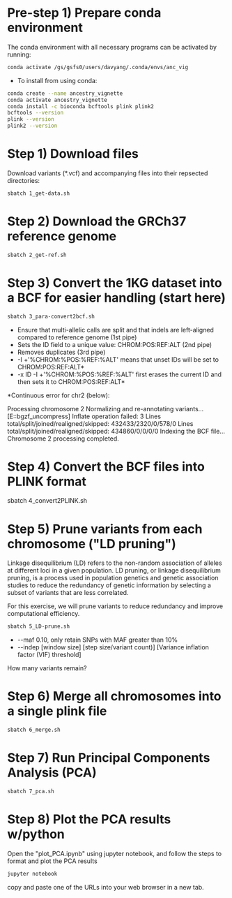 # Pre-step 1) Prepare conda environment
The conda environment with all necessary programs can be activated by running:
```bash
conda activate /gs/gsfs0/users/davyang/.conda/envs/anc_vig
```
* To install from using conda:
```bash
conda create --name ancestry_vignette
conda activate ancestry_vignette
conda install -c bioconda bcftools plink plink2
bcftools --version
plink --version
plink2 --version
```

# Step 1) Download files 
Download variants (*.vcf) and accompanying files into their repsected directories:
```bash
sbatch 1_get-data.sh
```
# Step 2) Download the GRCh37 reference genome
```bash
sbatch 2_get-ref.sh
```
# Step 3) Convert the 1KG dataset into a BCF for easier handling (start here) 
```bash
sbatch 3_para-convert2bcf.sh
```

- Ensure that multi-allelic calls are split and that indels are left-aligned compared to reference genome (1st pipe)
- Sets the ID field to a unique value: CHROM:POS:REF:ALT (2nd pipe)
- Removes duplicates (3rd pipe)
- -I +'%CHROM:%POS:%REF:%ALT' means that unset IDs will be set to CHROM:POS:REF:ALT*
- -x ID -I +'%CHROM:%POS:%REF:%ALT' first erases the current ID and then sets it to CHROM:POS:REF:ALT*

*Continuous error for chr2 (below):

Processing chromosome 2
Normalizing and re-annotating variants...
[E::bgzf_uncompress] Inflate operation failed: 3
Lines   total/split/joined/realigned/skipped:   432433/2320/0/578/0
Lines   total/split/joined/realigned/skipped:   434860/0/0/0/0
Indexing the BCF file...
Chromosome 2 processing completed.

# Step 4) Convert the BCF files into PLINK format

sbatch 4_convert2PLINK.sh

# Step 5) Prune variants from each chromosome ("LD pruning")
Linkage disequilibrium (LD) refers to the non-random association of alleles at different loci in a given population. LD pruning, or linkage disequilibrium pruning, is a process used in population genetics and genetic association studies to reduce the redundancy of genetic information by selecting a subset of variants that are less correlated. 

For this exercise, we will prune variants to reduce redundancy and improve computational efficiency.
```bash
sbatch 5_LD-prune.sh
```
- --maf 0.10, only retain SNPs with MAF greater than 10%
- --indep [window size] [step size/variant count)] [Variance inflation factor (VIF) threshold]

How many variants remain?

# Step 6) Merge all chromosomes into a single plink file
```bash
sbatch 6_merge.sh
```
# Step 7) Run Principal Components Analysis (PCA)
```bash
sbatch 7_pca.sh
```

# Step 8) Plot the PCA results w/python
Open the "plot_PCA.ipynb" using jupyter notebook, and follow the steps to format and plot the PCA results
```bash
jupyter notebook
```
copy and paste one of the URLs into your web browser in a new tab.